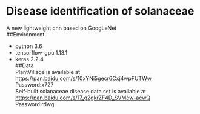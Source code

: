 # Disease identification of solanaceae
A new lightweight cnn based on GoogLeNet<br>
##Environment
- python 3.6
- tensorflow-gpu 1.13.1
- keras 2.2.4<br>
##Data<br>
PlantVillage is available at https://pan.baidu.com/s/10xYNi5gecr6Cxj4wpFUTWw<br>
Password:x727<br>
Self-built solanaceae disease data set is available at https://pan.baidu.com/s/17_g2gkrZF4D_SVMew-acwQ<br>
Password:rdwg
